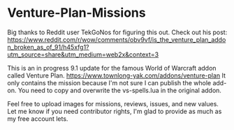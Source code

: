 # Venture-Plan-Missions

Big thanks to Reddit user TekGoNos for figuring this out. Check out his post: https://www.reddit.com/r/wow/comments/obv9vf/is_the_venture_plan_addon_broken_as_of_91/h45xfg1?utm_source=share&utm_medium=web2x&context=3

This is an in progress 9.1 update for the famous World of Warcraft addon called Venture Plan. https://www.townlong-yak.com/addons/venture-plan
It only contains the mission because I'm not sure I can publish the whole add-on. You need to copy and overwrite the vs-spells.lua in the original addon.

Feel free to upload images for missions, reviews, issues, and new values. Let me know if you need contributor rights, I'm glad to provide as much as my free account lets.

